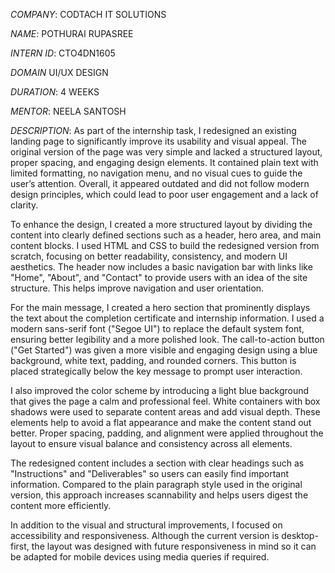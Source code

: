 *COMPANY*: CODTACH IT SOLUTIONS

*NAME*: POTHURAI RUPASREE

*INTERN ID*: CTO4DN1605

*DOMAIN* UI/UX DESIGN

*DURATION*: 4 WEEKS

*MENTOR*: NEELA SANTOSH

*DESCRIPTION*:
As part of the internship task, I redesigned an existing landing page to significantly improve its usability and visual appeal. The original version of the page was very simple and lacked a structured layout, proper spacing, and engaging design elements. It contained plain text with limited formatting, no navigation menu, and no visual cues to guide the user’s attention. Overall, it appeared outdated and did not follow modern design principles, which could lead to poor user engagement and a lack of clarity.

To enhance the design, I created a more structured layout by dividing the content into clearly defined sections such as a header, hero area, and main content blocks. I used HTML and CSS to build the redesigned version from scratch, focusing on better readability, consistency, and modern UI aesthetics. The header now includes a basic navigation bar with links like "Home", "About", and "Contact" to provide users with an idea of the site structure. This helps improve navigation and user orientation.

For the main message, I created a hero section that prominently displays the text about the completion certificate and internship information. I used a modern sans-serif font ("Segoe UI") to replace the default system font, ensuring better legibility and a more polished look. The call-to-action button ("Get Started") was given a more visible and engaging design using a blue background, white text, padding, and rounded corners. This button is placed strategically below the key message to prompt user interaction.

I also improved the color scheme by introducing a light blue background that gives the page a calm and professional feel. White containers with box shadows were used to separate content areas and add visual depth. These elements help to avoid a flat appearance and make the content stand out better. Proper spacing, padding, and alignment were applied throughout the layout to ensure visual balance and consistency across all elements.

The redesigned content includes a section with clear headings such as "Instructions" and "Deliverables" so users can easily find important information. Compared to the plain paragraph style used in the original version, this approach increases scannability and helps users digest the content more efficiently.

In addition to the visual and structural improvements, I focused on accessibility and responsiveness. Although the current version is desktop-first, the layout was designed with future responsiveness in mind so it can be adapted for mobile devices using media queries if required.


